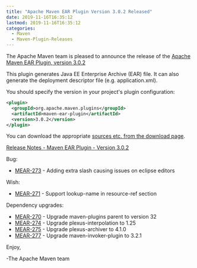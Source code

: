 ```yaml
---
title: "Apache Maven EAR Plugin Version 3.0.2 Released"
date: 2019-11-16T16:35:12
lastmod: 2019-11-16T16:35:12
categories:
  - Maven
  - Maven-Plugin-Releases
---
```

The Apache Maven team is pleased to announce the release of the 
[Apache Maven EAR Plugin, version 3.0.2](https://maven.apache.org/plugins/maven-ear-plugin/)

This plugin generates Java EE Enterprise Archive (EAR) file. It can also
generate the deployment descriptor file (e.g. application.xml).

You should specify the version in your project's plugin configuration:

```xml
<plugin>
  <groupId>org.apache.maven.plugins</groupId>
  <artifactId>maven-ear-plugin</artifactId>
  <version>3.0.2</version>
</plugin>
```

You can download the appropriate [sources etc. from the download page](https://maven.apache.org/plugins/maven-ear-plugin/download.cgi).
 

<!-- more -->

[Release Notes - Maven EAR Plugin - Version 3.0.2](https://issues.apache.org/jira/secure/ReleaseNote.jspa?projectId=12317422&version=12343262)

Bug:

 * [MEAR-273](https://issues.apache.org/jira/browse/MEAR-273) - Adding extra slash causing issues on eclipse editors
 
Wish:

 * [MEAR-271](https://issues.apache.org/jira/browse/MEAR-271) - Support lookup-name in resource-ref section
 
Dependency upgrades:

 * [MEAR-270](https://issues.apache.org/jira/browse/MEAR-270) - Upgrade maven-plugins parent to version 32
 * [MEAR-274](https://issues.apache.org/jira/browse/MEAR-274) - Upgrade plexus-interpolation to 1.25
 * [MEAR-275](https://issues.apache.org/jira/browse/MEAR-275) - Upgrade plexus-archiver to 4.1.0
 * [MEAR-277](https://issues.apache.org/jira/browse/MEAR-277) - Upgrade maven-invoker-plugin to 3.2.1

Enjoy,

-The Apache Maven team
